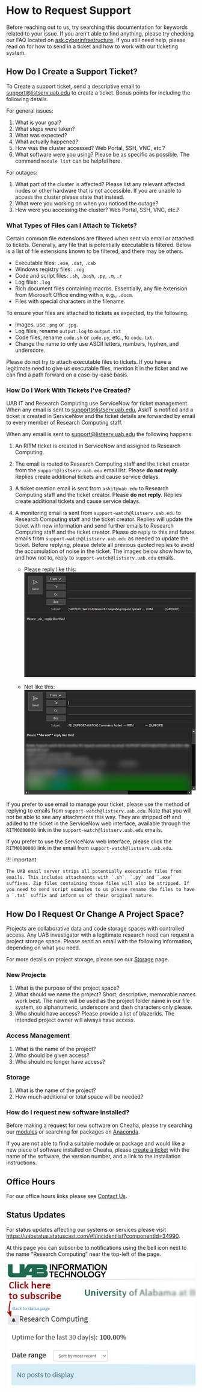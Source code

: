 # How to Request Support

Before reaching out to us, try searching this documentation for keywords related to your issue. If you aren't able to find anything, please try checking our FAQ located on [ask.cyberinfrastructure](https://ask.cyberinfrastructure.org/c/locales-data-centers-and-campus-rc/uab/52). If you still need help, please read on for how to send in a ticket and how to work with our ticketing system.

## How Do I Create a Support Ticket?

To Create a support ticket, send a descriptive email to <support@listserv.uab.edu> to create a ticket. Bonus points for including the following details.

For general issues:

1. What is your goal?
2. What steps were taken?
3. What was expected?
4. What actually happened?
5. How was the cluster accessed? Web Portal, SSH, VNC, etc.?
6. What software were you using? Please be as specific as possible. The command `module list` can be helpful here.

For outages:

1. What part of the cluster is affected? Please list any relevant affected nodes or other hardware that is not accessible. If you are unable to access the cluster please state that instead.
2. What were you working on when you noticed the outage?
3. How were you accessing the cluster? Web Portal, SSH, VNC, etc.?

### What Types of Files can I Attach to Tickets?

Certain common file extensions are filtered when sent via email or attached to tickets. Generally, any file that is potentially executable is filtered. Below is a list of file extensions known to be filtered, and there may be others.

- Executable files: `.exe`, `.dat`, `.cab`
- Windows registry files: `.reg`
- Code and script files: `.sh`, `.bash`, `.py`, `.m`, `.r`
- Log files: `.log`
- Rich document files containing macros. Essentially, any file extension from Microsoft Office ending with `m`, e.g., `.docm`.
- Files with special characters in the filename.

To ensure your files are attached to tickets as expected, try the following.

- Images, use `.png` or `.jpg`.
- Log files, rename `output.log` to `output.txt`
- Code files, rename `code.sh` or `code.py`, etc., to `code.txt`.
- Change the name to only use ASCII letters, numbers, hyphen, and underscore.

Please do not try to attach executable files to tickets. If you have a legitimate need to give us executable files, mention it in the ticket and we can find a path forward on a case-by-case basis.

### How Do I Work With Tickets I've Created?

UAB IT and Research Computing use ServiceNow for ticket management. When any email is sent to <support@listserv.uab.edu>, AskIT is notified and a ticket is created in ServiceNow and the ticket details are forwarded by email to every member of Research Computing staff.

When any email is sent to <support@listserv.uab.edu> the following happens:

1. An RITM ticket is created in ServiceNow and assigned to Research Computing.
2. The email is routed to Research Computing staff and the ticket creator from the `support@listserv.uab.edu` email list. Please **do not reply**. Replies create additional tickets and cause service delays.
3. A ticket creation email is sent from `askit@uab.edu` to Research Computing staff and the ticket creator. Please **do not reply**. Replies create additional tickets and cause service delays.
4. A monitoring email is sent from `support-watch@listserv.uab.edu` to Research Computing staff and the ticket creator. Replies will update the ticket with new information and send further emails to Research Computing staff and the ticket creator. Please _do_ reply to this and future emails from `support-watch@listserv.uab.edu` as needed to update the ticket. Before replying, please delete all previous quoted replies to avoid the accumulation of noise in the ticket. The images below show how to, and how not to, reply to `support-watch@listserv.uab.edu` emails.

    - Please reply like this:
        ![!Image showing reply without extraneous quoted text. Please do this.](images/support-watch-do-reply-like-this.png)

    - Not like this:
        ![!Image showing reply with extraneous quoted text. Please do not do this.](images/support-watch-do-not-reply-like-this.png)

If you prefer to use email to manage your ticket, please use the method of replying to emails from `support-watch@listserv.uab.edu`. Note that you will not be able to see any attachments this way. They are stripped off and added to the ticket in the ServiceNow web interface, available through the `RITM0000000` link in the `support-watch@listserv.uab.edu` emails.

If you prefer to use the ServiceNow web interface, please click the `RITM0000000` link in the email from `support-watch@listserv.uab.edu`.

<!-- markdownlint-disable MD046 -->
!!! important

    The UAB email server strips all potentially executable files from emails. This includes attachments with `.sh`, `.py` and `.exe` suffixes. Zip files containing those files will also be stripped. If you need to send script examples to us please rename the files to have a `.txt` suffix and inform us of their original nature.
<!-- markdownlint-enable MD046 -->

## How Do I Request Or Change A Project Space?

Projects are collaborative data and code storage spaces with controlled access. Any UAB investigator with a legitimate research need can request a project storage space. Please send an email with the following information, depending on what you need.

For more details on project storage, please see our [Storage](../data_management/storage.md) page.

### New Projects

1. What is the purpose of the project space?
2. What should we name the project? Short, descriptive, memorable names work best. The name will be used as the project folder name in our file system, so alphanumeric, underscore and dash characters only please.
3. Who should have access? Please provide a list of blazerids. The intended project owner will always have access.

### Access Management

1. What is the name of the project?
2. Who should be given access?
3. Who should no longer have access?

### Storage

1. What is the name of the project?
2. How much additional or total space will be needed?

### How do I request new software installed?

Before making a request for new software on Cheaha, please try searching our [modules](../cheaha/software/modules.md) or searching for packages on [Anaconda](../workflow_solutions/using_anaconda.md).

If you are not able to find a suitable module or package and would like a new piece of software installed on Cheaha, please [create a ticket](#how-do-i-create-a-support-ticket) with the name of the software, the version number, and a link to the installation instructions.

## Office Hours

For our office hours links please see [Contact Us](../index.md#contact-us).

## Status Updates

For status updates affecting our systems or services please visit <https://uabstatus.statuscast.com/#!/incidentlist?componentId=34990>.

At this page you can subscribe to notifications using the bell icon next to the name "Research Computing" near the top-left of the page.

![!subscribe button on status update page](images/support_status_update_subscribe.png)
